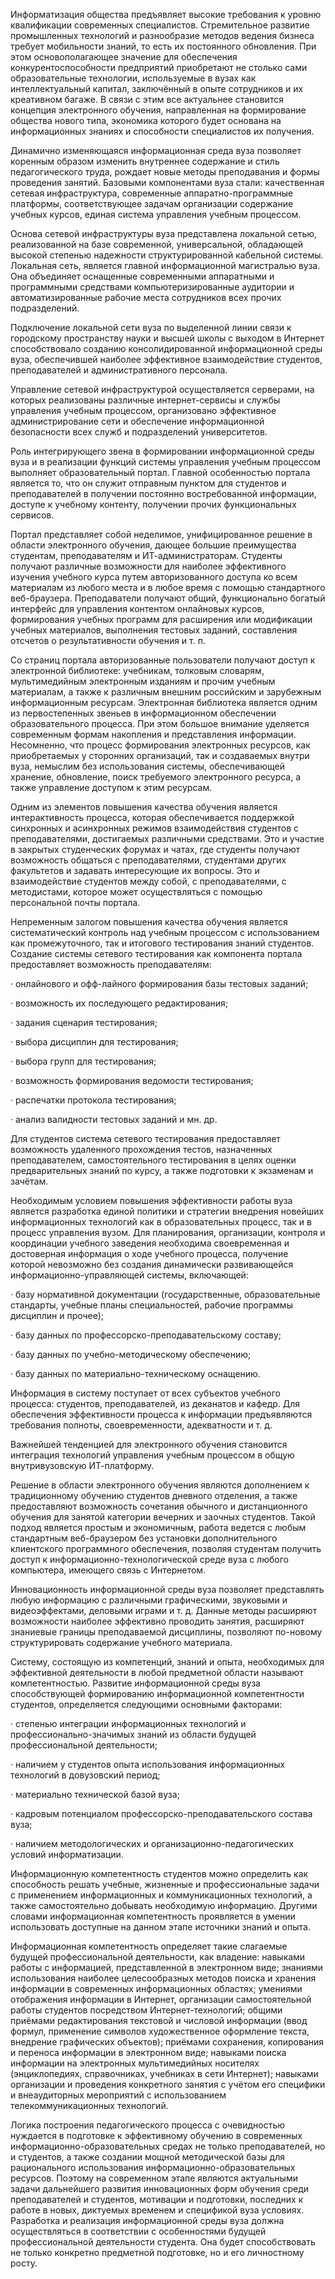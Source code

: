 Информатизация общества предъявляет высокие требования к уровню квалификации современных специалистов. Стремительное развитие промышленных технологий и разнообразие методов ведения бизнеса требует мобильности знаний, то есть их постоянного обновления. При этом основополагающее значение для обеспечения конкурентоспособности предприятий приобретают не столько сами образовательные технологии, используемые в вузах как интеллектуальный капитал, заключённый в опыте сотрудников и их креативном багаже. В связи с этим все актуальнее становится концепция электронного обучения, направленная на формирование общества нового типа, экономика которого будет основана на информационных знаниях и способности специалистов их получения.

Динамично изменяющаяся информационная среда вуза позволяет коренным образом изменить внутреннее содержание и стиль педагогического труда, рождает новые методы преподавания и формы проведения занятий. Базовыми компонентами вуза стали: качественная сетевая инфраструктура, современные аппаратно-программные платформы, соответствующее задачам организации содержание учебных курсов, единая система управления учебным процессом.

Основа сетевой инфраструктуры вуза представлена локальной сетью, реализованной на базе современной, универсальной, обладающей высокой степенью надежности структурированной кабельной системы. Локальная сеть, является главной информационной магистралью вуза. Она объединяет оснащенные современными аппаратными и программными средствами компьютеризированные аудитории и автоматизированные рабочие места сотрудников всех прочих подразделений.

Подключение локальной сети вуза по выделенной линии связи к городскому пространству науки и высшей школы с выходом в Интернет способствовало созданию консолидированной информационной среды вуза, обеспечившей наиболее эффективное взаимодействие студентов, преподавателей и административного персонала.

Управление сетевой инфраструктурой осуществляется серверами, на которых реализованы различные интернет-сервисы и службы управления учебным процессом, организовано эффективное администрирование сети и обеспечение информационной безопасности всех служб и подразделений университетов.

Роль интегрирующего звена в формировании информационной среды вуза и в реализации функций системы управления учебным процессом выполняет образовательный портал. Главной особенностью портала является то, что он служит отправным пунктом для студентов и преподавателей в получении постоянно востребованной информации, доступе к учебному контенту, получении прочих функциональных сервисов.

Портал представляет собой неделимое, унифицированное решение в области электронного обучения, дающее большие преимущества студентам, преподавателям и ИТ-администраторам. Студенты получают различные возможности для наиболее эффективного изучения учебного курса путем авторизованного доступа ко всем материалам из любого места и в любое время с помощью стандартного веб-браузера. Преподаватели получают общий, функционально богатый интерфейс для управления контентом онлайновых курсов, формирования учебных программ для расширения или модификации учебных материалов, выполнения тестовых заданий, составления отсчетов о результативности обучения и т. п.

Со страниц портала авторизованные пользователи получают доступ к электронной библиотеке: учебникам, толковым словарям, мультимедийным электронным изданиям и прочим учебным материалам, а также к различным внешним российским и зарубежным информационным ресурсам. Электронная библиотека является одним из первостепенных звеньев в информационном обеспечении образовательного процесса. При этом большое внимание уделяется современным формам накопления и представления информации. Несомненно, что процесс формирования электронных ресурсов, как приобретаемых у сторонних организаций, так и создаваемых внутри вуза, немыслим без использования системы, обеспечивающей хранение, обновление, поиск требуемого электронного ресурса, а также управление доступом к этим ресурсам.

Одним из элементов повышения качества обучения является интерактивность процесса, которая обеспечивается поддержкой синхронных и асинхронных режимов взаимодействия студентов с преподавателями, достигаемых различными средствами. Это и участие в закрытых студенческих форумах и чатах, где студенты получают возможность общаться с преподавателями, студентами других факультетов и задавать интересующие их вопросы. Это и взаимодействие студентов между собой, с преподавателями, с методистами, которое может осуществляться с помощью персональной почты портала.

Непременным залогом повышения качества обучения является систематический контроль над учебным процессом с использованием как промежуточного, так и итогового тестирования знаний студентов. Создание системы сетевого тестирования как компонента портала предоставляет возможность преподавателям:

· онлайнового и офф-лайного формирования базы тестовых заданий;

· возможность их последующего редактирования;

· задания сценария тестирования;

· выбора дисциплин для тестирования;

· выбора групп для тестирования;

· возможность формирования ведомости тестирования;

· распечатки протокола тестирования;

· анализ валидности тестовых заданий и мн. др.

Для студентов система сетевого тестирования предоставляет возможность удаленного прохождения тестов, назначенных преподавателем, самостоятельного тестирования в целях оценки предварительных знаний по курсу, а также подготовки к экзаменам и зачётам.

Необходимым условием повышения эффективности работы вуза является разработка единой политики и стратегии внедрения новейших информационных технологий как в образовательных процесс, так и в процесс управления вузом. Для планирования, организации, контроля и координации учебного заведения необходима своевременная и достоверная информация о ходе учебного процесса, получение которой невозможно без создания динамически развивающейся информационно-управляющей системы, включающей:

· базу нормативной документации (государственные, образовательные стандарты, учебные планы специальностей, рабочие программы дисциплин и прочее);

· базу данных по профессорско-преподавательскому составу;

· базу данных по учебно-методическому обеспечению;

· базу данных по материально-техническому оснащению.

Информация в систему поступает от всех субъектов учебного процесса: студентов, преподавателей, из деканатов и кафедр. Для обеспечения эффективности процесса к информации предъявляются требования полноты, своевременности, адекватности и т. д.

Важнейшей тенденцией для электронного обучения становится интеграция технологий управления учебным процессом в общую внутривузовскую ИТ-платформу.

Решение в области электронного обучения являются дополнением к традиционному обучению студентов дневного отделения, а также предоставляют возможность сочетания обычного и дистанционного обучения для занятой категории вечерних и заочных студентов. Такой подход является простым и экономичным, работа ведется с любым стандартным веб-браузером без установки дополнительного клиентского программного обеспечения, позволяя студентам получить доступ к информационно-технологической среде вуза с любого компьютера, имеющего связь с Интернетом.

Инновационность информационной среды вуза позволяет представлять любую информацию с различными графическими, звуковыми и видеоэффектами, деловыми играми и т. д. Данные методы расширяют возможности наиболее эффективно проводить занятия, расширяют знаниевые границы преподаваемой дисциплины, позволяют по-новому структурировать содержание учебного материала.

Систему, состоящую из компетенций, знаний и опыта, необходимых для эффективной деятельности в любой предметной области называют компетентностью. Развитие информационной среды вуза способствующей формированию информационной компетентности студентов, определяется следующими основными факторами:

· степенью интеграции информационных технологий и профессионально-значимых знаний из области будущей профессиональной деятельности;

· наличием у студентов опыта использования информационных технологий в довузовский период;

· материально технической базой вуза;

· кадровым потенциалом профессорско-преподавательского состава вуза;

· наличием методологических и организационно-педагогических условий информатизации.

Информационную компетентность студентов можно определить как способность решать учебные, жизненные и профессиональные задачи с применением информационных и коммуникационных технологий, а также самостоятельно добывать необходимую информацию. Другими словами информационная компетентность проявляется в умении использовать доступные на данном этапе источники знаний и опыта.

Информационная компетентность определяет такие слагаемые будущей профессиональной деятельности, как владение: навыками работы с информацией, представленной в электронном виде; знаниями использования наиболее целесообразных методов поиска и хранения информации в современных информационных областях; умениями отображения информации в Интернет, организации самостоятельной работы студентов посредством Интернет-технологий; общими приёмами редактирования текстовой и числовой информации (ввод формул, применение символов художественное оформление текста, внедрение графических объектов); приёмами сохранения, копирования и переноса информации в электронном виде; навыками поиска информации на электронных мультимедийных носителях (энциклопедиях, справочниках, учебниках в сети Интернет); навыками организации и проведения конкретного занятия с учётом его специфики и внеаудиторных мероприятий с использованием телекоммуникационных технологий.

Логика построения педагогического процесса с очевидностью нуждается в подготовке к эффективному обучению в современных информационно-образовательных средах не только преподавателей, но и студентов, а также создании мощной методической базы для рационального использования информационно-образовательных ресурсов. Поэтому на современном этапе являются актуальными задачи дальнейшего развития инновационных форм обучения среди преподавателей и студентов, мотивации и подготовки, последних к работе в новых, диктуемых временем и спецификой вуза условиях. Разработка и реализация информационной среды вуза должна осуществляться в соответствии с особенностями будущей профессиональной деятельности студента. Она будет способствовать не только конкретно предметной подготовке, но и его личностному росту.
